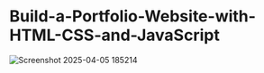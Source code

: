 # Build-a-Portfolio-Website-with-HTML-CSS-and-JavaScript

![Screenshot 2025-04-05 185214](https://github.com/user-attachments/assets/e66bf624-9d05-452b-ada1-7d0f85cb3803)
